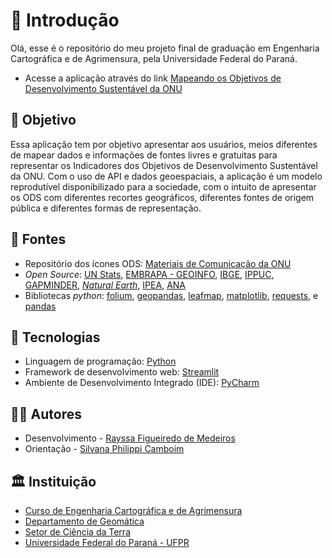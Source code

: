 # 📜 Introdução

Olá, esse é o repositório do meu projeto final de graduação em Engenharia Cartográfica e de Agrimensura, pela Universidade Federal do Paraná.
- Acesse a aplicação através do link [Mapeando os Objetivos de Desenvolvimento Sustentável da ONU](https://share.streamlit.io/rayssafig/projeto2tcc/app.py)

## 🎯 Objetivo

Essa aplicação tem por objetivo apresentar aos usuários, meios diferentes de mapear dados e informações de fontes livres e gratuitas para representar os Indicadores dos Objetivos de Desenvolvimento Sustentável da ONU.
Com o uso de API e dados geoespaciais, a aplicação é um modelo reprodutível disponibilizado para a sociedade, com o intuito de apresentar os ODS com diferentes recortes geográficos, diferentes fontes de origem pública e diferentes formas de representação. 

## 🎲 Fontes
* Repositório dos ícones ODS: [Materiais de Comunicação da ONU ](https://www.un.org/sustainabledevelopment/news/communications-material/)
* _Open Source_: [UN Stats](https://unstats.un.org/sdgs/dataportal/countryprofiles), [EMBRAPA - GEOINFO](http://geoinfo.cnps.embrapa.br/layers/geonode%3Ahidrografia), [IBGE](https://www.ibge.gov.br/geociencias/organizacao-do-territorio/malhas-territoriais.html), [IPPUC](https://www.ippuc.org.br/), [GAPMINDER](https://www.gapminder.org/), [*Natural Earth*](https://www.naturalearthdata.com/downloads/), [IPEA](http://www.ipeadata.gov.br/Default.aspx), [ANA](https://www.gov.br/ana/pt-br)
* Bibliotecas *python*: [folium](https://python-visualization.github.io/folium/modules.html), [geopandas](https://geopandas.org/), [leafmap](https://leafmap.org), [matplotlib](https://matplotlib.org/), [requests](https://docs.python-requests.org/), e [pandas](https://pandas.pydata.org/)

## 🔌 Tecnologias

* Linguagem de programação: [Python](https://www.python.org/)
* Framework de desenvolvimento web: [Streamlit](https://streamlit.io/)
* Ambiente de Desenvolvimento Integrado (IDE): [PyCharm](https://www.jetbrains.com/pt-br/pycharm/)

## 👩‍🔬 Autores

* Desenvolvimento - [Rayssa Figueiredo de Medeiros](https://github.com/rayssafig)
* Orientação - [Silvana Philippi Camboim](https://github.com/SilvanaCamboim)

## 🏛 Instituição

* [Curso de Engenharia Cartográfica e de Agrimensura](http://www.cartografica.ufpr.br/)
* [Departamento de Geomática](http://www.geomatica.ufpr.br/)
* [Setor de Ciência da Terra](http://www.terra.ufpr.br/)
* [Universidade Federal do Paraná - UFPR](https://www.ufpr.br/portalufpr/)
